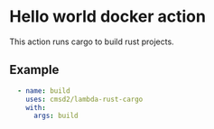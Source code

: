 # Hello world docker action

This action runs cargo to build rust projects.

## Example

```yaml
  - name: build
    uses: cmsd2/lambda-rust-cargo
    with:
      args: build
```

